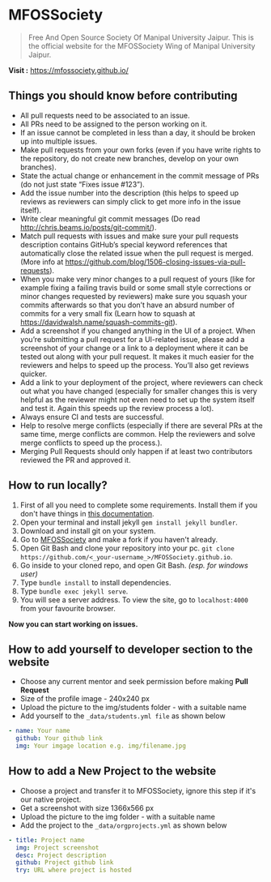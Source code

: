 # MFOSSociety

> Free And Open Source Society Of Manipal University Jaipur. This is the official website for the MFOSSociety Wing of Manipal University Jaipur.


**Visit :** https://mfossociety.github.io/


## Things you should know before contributing

- All pull requests need to be associated to an issue.
- All PRs need to be assigned to the person working on it.
- If an issue cannot be completed in less than a day, it should be broken up into multiple issues.
- Make pull requests from your own forks (even if you have write rights to the repository, do not create new branches, develop on your own branches).
- State the actual change or enhancement in the commit message of PRs (do not just state “Fixes issue #123”).
- Add the issue number into the description (this helps to speed up reviews as reviewers can simply click to get more info in the issue itself).
- Write clear meaningful git commit messages (Do read http://chris.beams.io/posts/git-commit/).
- Match pull requests with issues and make sure your pull requests description contains GitHub’s special keyword references that automatically close the related issue when the pull request is merged. (More info at https://github.com/blog/1506-closing-issues-via-pull-requests).
- When you make very minor changes to a pull request of yours (like for example fixing a failing travis build or some small style corrections or minor changes requested by reviewers) make sure you squash your commits afterwards so that you don’t have an absurd number of commits for a very small fix (Learn how to squash at https://davidwalsh.name/squash-commits-git).
- Add a screenshot if you changed anything in the UI of a project. When you’re submitting a pull request for a UI-related issue, please add a screenshot of your change or a link to a deployment where it can be tested out along with your pull request. It makes it much easier for the reviewers and helps to speed up the process. You’ll also get reviews quicker.
- Add a link to your deployment of the project, where reviewers can check out what you have changed (especially for smaller changes this is very helpful as the reviewer might not even need to set up the system itself and test it. Again this speeds up the review process a lot).
- Always ensure CI and tests are successful.
- Help to resolve merge conflicts (especially if there are several PRs at the same time, merge conflicts are common. Help the reviewers and solve merge conflicts to speed up the process.).
- Merging Pull Requests should only happen if at least two contributors reviewed the PR and approved it.

## How to run locally?

1. First of all you need to complete some requirements. Install them if you don't have things in [this documentation](https://jekyllrb.com/docs/installation/).
2. Open your terminal and install jekyll `gem install jekyll bundler`.
3. Download and install git on your system.
4. Go to [MFOSSociety](https://github.com/MFOSSociety/MFOSSociety.github.io) and make a fork if you haven't already.
5. Open Git Bash and clone your repository into your pc. `git clone https://github.com/<_your-username_>/MFOSSociety.github.io`.
6. Go inside to your cloned repo, and open Git Bash. _(esp. for windows user)_
7. Type `bundle install` to install dependencies.
8. Type `bundle exec jekyll serve`. 
9. You will see a server address. To view the site, go to `localhost:4000` from your favourite browser.

**Now you can start working on issues.**


## How to add yourself to developer section to the website

- Choose any current mentor and seek permission before making **Pull Request**
- Size of the profile image - 240x240 px
- Upload the picture to the img/students folder - with a suitable name
-  Add yourself to the `_data/students.yml file` as shown below

```yaml
- name: Your name
  github: Your github link
  img: Your imgage location e.g. img/filename.jpg 
```

## How to add a New Project to the website

- Choose a project and transfer it to MFOSSociety, ignore this step if it's our native project.
- Get a screenshot with size 1366x566 px
- Upload the picture to the img folder - with a suitable name
- Add the project to the `_data/orgprojects.yml` as shown below

```yaml
- title: Project name
  img: Project screenshot
  desc: Project description
  github: Project github link
  try: URL where project is hosted 
```